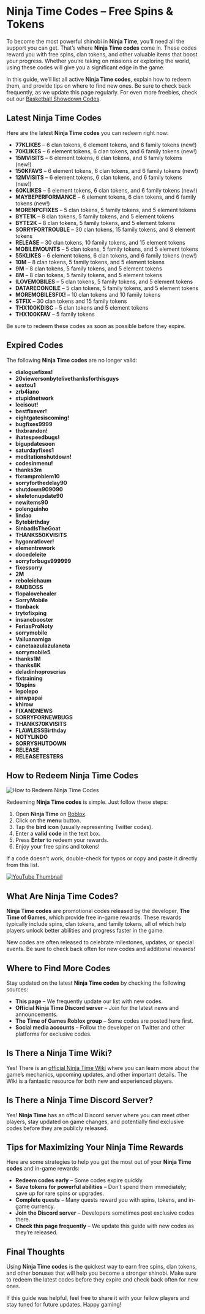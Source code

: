 # Ninja Time Codes – Free Spins & Tokens

To become the most powerful shinobi in **Ninja Time**, you’ll need all the support you can get. That’s where **Ninja Time codes** come in. These codes reward you with free spins, clan tokens, and other valuable items that boost your progress. Whether you’re taking on missions or exploring the world, using these codes will give you a significant edge in the game.

In this guide, we’ll list all active **Ninja Time codes**, explain how to redeem them, and provide tips on where to find new ones. Be sure to check back frequently, as we update this page regularly. For even more freebies, check out our [Basketball Showdown Codes](https://alamstore.com/basketball-showdown-codes/).

## Latest Ninja Time Codes

Here are the latest **Ninja Time codes** you can redeem right now:

- **77KLIKES** – 6 clan tokens, 6 element tokens, and 6 family tokens (new!)
- **70KLIKES** – 6 element tokens, 6 clan tokens, and 6 family tokens (new!)
- **15MVISITS** – 6 element tokens, 6 clan tokens, and 6 family tokens (new!)
- **150KFAVS** – 6 element tokens, 6 clan tokens, and 6 family tokens (new!)
- **12MVISITS** – 6 element tokens, 6 clan tokens, and 6 family tokens (new!)
- **60KLIKES** – 6 element tokens, 6 clan tokens, and 6 family tokens (new!)
- **MAYBEPERFORMANCE** – 6 element tokens, 6 clan tokens, and 6 family tokens (new!)
- **MORENPCFIXES** – 5 clan tokens, 5 family tokens, and 5 element tokens
- **BYTE1K** – 8 clan tokens, 5 family tokens, and 5 element tokens
- **BYTE2K** – 8 clan tokens, 5 family tokens, and 5 element tokens
- **SORRYFORTROUBLE** – 30 clan tokens, 15 family tokens, and 8 element tokens
- **RELEASE** – 30 clan tokens, 10 family tokens, and 15 element tokens
- **MOBILEMOUNTS** – 5 clan tokens, 5 family tokens, and 5 element tokens
- **55KLIKES** – 6 element tokens, 6 clan tokens, and 6 family tokens (new!)
- **10M** – 8 clan tokens, 5 family tokens, and 5 element tokens
- **9M** – 8 clan tokens, 5 family tokens, and 5 element tokens
- **8M** – 8 clan tokens, 5 family tokens, and 5 element tokens
- **ILOVEMOBILES** – 5 clan tokens, 5 family tokens, and 5 element tokens
- **DATARECONCILE** – 5 clan tokens, 5 family tokens, and 5 element tokens
- **MOREMOBILESFIX!** – 10 clan tokens and 10 family tokens
- **STFIX** – 30 clan tokens and 15 family tokens
- **THX100KDISC** – 5 clan tokens and 5 element tokens
- **THX100KFAV** – 5 family tokens

Be sure to redeem these codes as soon as possible before they expire.

## Expired Codes

The following **Ninja Time codes** are no longer valid:

- **dialoguefixes!**
- **20viewersonbytelivethanksforthisguys**
- **sextou1**
- **zrb4iano**
- **stupidnetwork**
- **leeisout!**
- **bestfixever!**
- **eightgatesiscoming!**
- **bugfixes9999**
- **thxbrandon!**
- **ihatespeedbugs!**
- **bigupdatesoon**
- **saturdayfixes1**
- **meditationshutdown!**
- **codesinmenu!**
- **thanks3m**
- **fixramproblem10**
- **sorryforthedelay90**
- **shutdown909090**
- **skeletonupdate90**
- **newitems90**
- **polenguinho**
- **lindao**
- **Bytebirthday**
- **SinbadIsTheGoat**
- **THANKS50KVISITS**
- **hygonratlover!**
- **elementrework**
- **docedeleite**
- **sorryforbugs999999**
- **fixessorry**
- **2M**
- **reboleichaum**
- **RAIDBOSS**
- **flopalovehealer**
- **SorryMobile**
- **ttonback**
- **trytofixping**
- **insanebooster**
- **FeriasProNoty**
- **sorrymobile**
- **Vailuanamiga**
- **canetaazulazulaneta**
- **sorrymobile5**
- **thanks1M**
- **thanks8K**
- **deladinhoproscrias**
- **fixtraining**
- **10spins**
- **lepolepo**
- **ainwpapai**
- **khirow**
- **FIXANDNEWS**
- **SORRYFORNEWBUGS**
- **THANKS70KVISITS**
- **FLAWLESSBirthday**
- **NOTYLINDO**
- **SORRYSHUTDOWN**
- **RELEASE**
- **RELEASETESTERS**

## How to Redeem Ninja Time Codes

![How to Redeem Ninja Time Codes](https://alamstore.com/wp-content/uploads/2025/02/1-50-300x169.png)

Redeeming **Ninja Time codes** is simple. Just follow these steps:

1. Open **Ninja Time** on [Roblox](https://www.roblox.com/games/8075399143/Ninja-Time-RELEASED).
2. Click on the **menu** button.
3. Tap the **bird icon** (usually representing Twitter codes).
4. Enter a **valid code** in the text box.
5. Press **Enter** to redeem your rewards.
6. Enjoy your free spins and tokens!

If a code doesn't work, double-check for typos or copy and paste it directly from this list.

[![YouTube Thumbnail](https://img.youtube.com/vi/nrK4q1vl8ew/maxresdefault.jpg)](https://youtu.be/nrK4q1vl8ew)

## What Are Ninja Time Codes?

**Ninja Time codes** are promotional codes released by the developer, **The Time of Games**, which provide free in-game rewards. These rewards typically include spins, clan tokens, and family tokens, all of which help players unlock better abilities and progress faster in the game.

New codes are often released to celebrate milestones, updates, or special events. Be sure to check back often for new codes and additional rewards!

## Where to Find More Codes

Stay updated on the latest **Ninja Time codes** by checking the following sources:

- **This page** – We frequently update our list with new codes.
- **Official Ninja Time Discord server** – Join for the latest news and announcements.
- **The Time of Games Roblox group** – Some codes are posted here first.
- **Social media accounts** – Follow the developer on Twitter and other platforms for exclusive codes.

## Is There a Ninja Time Wiki?

Yes! There is an [official Ninja Time Wiki](https://ninjatime.fandom.com/) where you can learn more about the game’s mechanics, upcoming updates, and other important details. The Wiki is a fantastic resource for both new and experienced players.

## Is There a Ninja Time Discord Server?

Yes! **Ninja Time** has an official Discord server where you can meet other players, stay updated on game changes, and potentially find exclusive codes before they are publicly released.

## Tips for Maximizing Your Ninja Time Rewards

Here are some strategies to help you get the most out of your **Ninja Time codes** and in-game rewards:

- **Redeem codes early** – Some codes expire quickly.
- **Save tokens for powerful abilities** – Don’t spend them immediately; save up for rare spins or upgrades.
- **Complete quests** – Many quests reward you with spins, tokens, and in-game currency.
- **Join the Discord server** – Developers sometimes post exclusive codes there.
- **Check this page frequently** – We update this guide with new codes as they’re released.

## Final Thoughts

Using **Ninja Time codes** is the quickest way to earn free spins, clan tokens, and other bonuses that will help you become a stronger shinobi. Make sure to redeem the latest codes before they expire and check back often for new ones.

If this guide was helpful, feel free to share it with your fellow players and stay tuned for future updates. Happy gaming!
